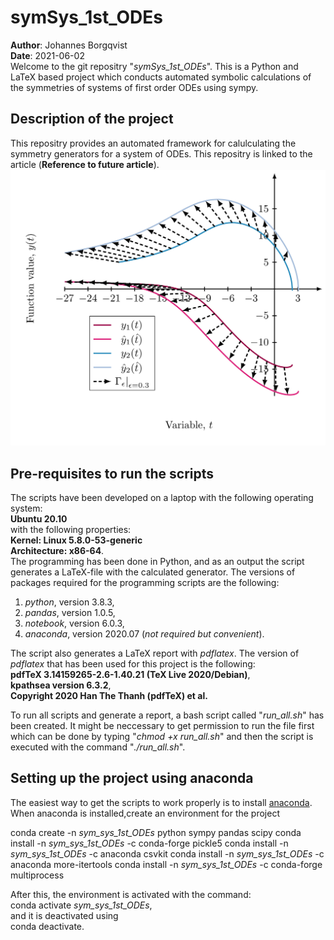 # symSys_1st_ODEs
**Author**: Johannes Borgqvist<br>
**Date**: 2021-06-02<br>
Welcome to the git repositry "*symSys_1st_ODEs*". This is a Python and LaTeX based project which conducts automated symbolic calculations of the symmetries of systems of first order ODEs using sympy.

## Description of the project
This repositry provides an automated framework for calulculating the symmetry generators for a system of ODEs. This repositry is linked to the article (**Reference to future article**). 
![Hydons_ODEs](ODE_sys.jpg)

## Pre-requisites to run the scripts
The scripts have been developed on a laptop with the following operating system:<br>
**Ubuntu 20.10**<br>
with the following properties:<br>
**Kernel: Linux 5.8.0-53-generic**<br>
**Architecture: x86-64**.<br>
The programming has been done in Python, and as an output the script generates a LaTeX-file with the calculated generator. The versions of packages required for the programming scripts are the following:<br>
1. *python*, version 3.8.3,
2. *pandas*, version 1.0.5,
3. *notebook*, version 6.0.3,
4. *anaconda*, version 2020.07 (*not required but convenient*). <br>

The script also generates a LaTeX report with *pdflatex*. The version of *pdflatex* that has been used for this project is the following:<br>
**pdfTeX 3.14159265-2.6-1.40.21 (TeX Live 2020/Debian)**,<br>
**kpathsea version 6.3.2**,<br>
**Copyright 2020 Han The Thanh (pdfTeX) et al.**<br>

To run all scripts and generate a report, a bash script called "*run\_all.sh*" has been created. It might be neccessary to get permission to run the file first which can be done by typing "*chmod +x run\_all.sh*" and then the script is executed with the command "*./run\_all.sh*".
## Setting up the project using anaconda
The easiest way to get the scripts to work properly is to install [anaconda](https://docs.anaconda.com/anaconda/install/). When anaconda is installed,create an environment for the project

conda create -n *sym\_sys\_1st\_ODEs* python sympy pandas scipy
conda install -n *sym\_sys\_1st\_ODEs* -c conda-forge pickle5
conda install -n *sym\_sys\_1st\_ODEs* -c anaconda csvkit
conda install -n *sym\_sys\_1st\_ODEs* -c anaconda more-itertools
conda install -n *sym\_sys\_1st\_ODEs* -c conda-forge multiprocess

After this, the environment is activated with the command:<br>
conda activate *sym\_sys\_1st\_ODEs*,<br>
and it is deactivated using<br>
conda deactivate.<br>
